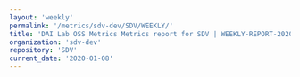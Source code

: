 ```yaml
---
layout: 'weekly'
permalink: '/metrics/sdv-dev/SDV/WEEKLY/'
title: 'DAI Lab OSS Metrics Metrics report for SDV | WEEKLY-REPORT-2020-01-08'
organization: 'sdv-dev'
repository: 'SDV'
current_date: '2020-01-08'
---
```

